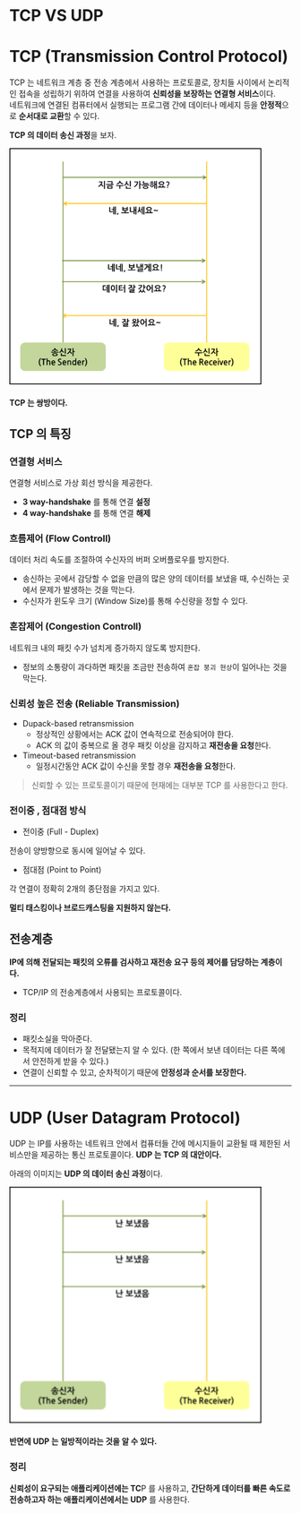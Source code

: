# TCP VS UDP

# TCP (Transmission Control Protocol)
TCP 는 네트워크 계층 중 전송 계층에서 사용하는 프로토콜로, 장치들 사이에서 논리적인 접속을 성립하기 위하여 연결을 사용하여 <b>신뢰성을 보장하는 연결형 서비스</b>이다.   
네트워크에 연결된 컴퓨터에서 실행되는 프로그램 간에 데이터나 메세지 등을 <b>안정적</b>으로 <b>순서대로 교환</b>할 수 있다.

<b>TCP 의 데이터 송신 과정</b>을 보자.

<img src="Image/../../Image/2018-02-04-network-tcp-udp-tcpip-2.png" style="width : 450px">

#### TCP 는 쌍방이다.    

## TCP 의 특징

### 연결형 서비스
연결형 서비스로 가상 회선 방식을 제공한다.

- <b>3 way-handshake</b> 를 통해 연결 <b>설정</b>
- <b>4 way-handshake</b> 를 통해 연결 <b>해제</b>

### 흐름제어 (Flow Controll)
데이터 처리 속도를 조절하여 수신자의 버퍼 오버플로우를 방지한다.

- 송신하는 곳에서 감당할 수 없을 만큼의 많은 양의 데이터를 보냈을 때, 수신하는 곳에서 문제가 발생하는 것을 막는다.
- 수신자가 윈도우 크기 (Window Size)를 통해 수신량을 정할 수 있다.

### 혼잡제어 (Congestion Controll)
네트워크 내의 패킷 수가 넘치게 증가하지 않도록 방지한다.

- 정보의 소통량이 과다하면 패킷을 조금만 전송하여 ```혼잡 붕괴 현상```이 일어나는 것을 막는다.

### 신뢰성 높은 전송 (Reliable Transmission)
- Dupack-based retransmission
    - 정상적인 상황에서는 ACK 값이 연속적으로 전송되어야 한다.
    - ACK 의 값이 중복으로 올 경우 패킷 이상을 감지하고 <b>재전송을 요청</b>한다.
- Timeout-based retransmission
    - 일정시간동안 ACK 값이 수신을 못할 경우 <b>재전송을 요청</b>한다.

> 신뢰할 수 있는 프로토콜이기 때문에 현재에는 대부분 TCP 를 사용한다고 한다.

### 전이중 , 점대점 방식
- 전이중 (Full - Duplex)

 전송이 양방향으로 동시에 일어날 수 있다.

- 점대점 (Point to Point)

각 연결이 정확히 2개의 종단점을 가지고 있다.

<b>멀티 태스킹이나 브로드캐스팅을 지원하지 않는다.</b>

## 전송계층
<b>IP에 의해 전달되는 패킷의 오류를 검사하고 재전송 요구 등의 제어를 담당하는 계층이다.</b>

- TCP/IP 의 전송계층에서 사용되는 프로토콜이다.

### 정리
- 패킷소실을 막아준다.
- 목적지에 데이터가 잘 전달됐는지 알 수 있다. (한 쪽에서 보낸 데이터는 다른 쪽에서 안전하게 받을 수 있다.)
- 연결이 신뢰할 수 있고, 순차적이기 때문에 <b>안정성과 순서를 보장한다.</b>

---

# UDP (User Datagram Protocol)
UDP 는 IP를 사용하는 네트워크 안에서 컴퓨터들 간에 메시지들이 교환될 때 제한된 서비스만을 제공하는 통신 프로토콜이다. <b>UDP 는 TCP 의 대안이다.</b>

아래의 이미지는 <b>UDP 의 데이터 송신 과정</b>이다.

<img src="Image/../../Image/2018-02-04-network-tcp-udp-tcpip-3.png" style="width : 450px">

#### 반면에 UDP 는 일방적이라는 것을 알 수 있다.

### 정리
<b>신뢰성이 요구되는 애플리케이션에는 TC</b>P 를 사용하고, <b>간단하게 데이터를 빠른 속도로 전송하고자 하는 애플리케이션에서는 UDP</b> 를 사용한다.

